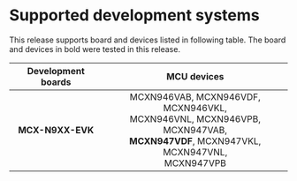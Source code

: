 # Supported development systems

This release supports board and devices listed in following table. The board and devices in bold were tested in this release.

|Development boards|MCU devices|
|:--:              |:--:       |
|**MCX-N9XX-EVK**|MCXN946VAB, MCXN946VDF, MCXN946VKL,<br/> MCXN946VNL, MCXN946VPB, MCXN947VAB,<br/> **MCXN947VDF**, MCXN947VKL, MCXN947VNL,<br/> MCXN947VPB|
